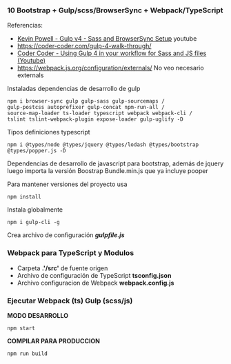 
### 10 Bootstrap + Gulp/scss/BrowserSync + Webpack/TypeScript
Referencias:
- [Kevin Powell - Gulp v4 - Sass and BrowserSync Setup](https://youtu.be/QgMQeLymAdU) youtube
- https://coder-coder.com/gulp-4-walk-through/
- [Coder Coder - Using Gulp 4 in your workflow for Sass and JS files (Youtube)](https://www.youtube.com/watch?v=-lG0kDeuSJk)
- https://webpack.js.org/configuration/externals/ No veo necesario externals

Instaladas dependencias de desarrollo de gulp
``` 
npm i browser-sync gulp gulp-sass gulp-sourcemaps /
gulp-postcss autoprefixer gulp-concat npm-run-all /
source-map-loader ts-loader typescript webpack webpack-cli /
tslint tslint-webpack-plugin expose-loader gulp-uglify -D
```
Tipos definiciones typescript
``` 
npm i @types/node @types/jquery @types/lodash @types/bootstrap @types/popper.js -D 
```

Dependencias de desarrollo de javascript para bootstrap, además de jquery luego importa la versión 
Boostrap Bundle.min.js que ya incluye pooper



Para mantener versiones del proyecto usa 
``` 
npm install
```

Instala globalmente
``` 
npm i gulp-cli -g
```
Crea archivo de configuración ***gulpfile.js***

### Webpack para TypeScript y Modulos

- Carpeta **.'/src'** de fuente origen
- Archivo de configuración de TypeScript **tsconfig.json**
- Archivo configuracion de Webpack **webpack.config.js**


### Ejecutar Webpack (ts) Gulp (scss/js)
**MODO DESARROLLO**

``` 
npm start
```
**COMPILAR PARA PRODUCCION**
``` 
npm run build
```